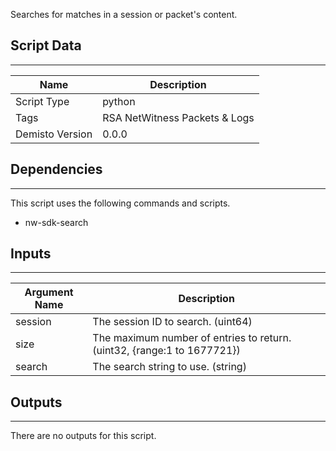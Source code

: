 Searches for matches in a session or packet's content.

## Script Data
---

| **Name** | **Description** |
| --- | --- |
| Script Type | python |
| Tags | RSA NetWitness Packets & Logs |
| Demisto Version | 0.0.0 |

## Dependencies
---
This script uses the following commands and scripts.
* nw-sdk-search

## Inputs
---

| **Argument Name** | **Description** |
| --- | --- |
| session | The session ID to search. (uint64) |
| size |  The maximum number of entries to return. (uint32, {range:1 to 1677721}) |
| search | The search string to use. (string) |

## Outputs
---
There are no outputs for this script.
